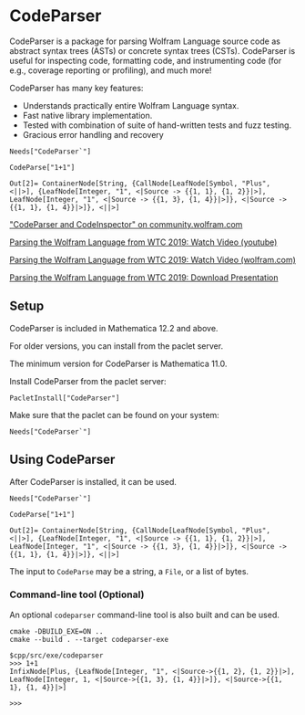 # CodeParser

CodeParser is a package for parsing Wolfram Language source code as abstract syntax trees (ASTs) or concrete syntax trees (CSTs).
CodeParser is useful for inspecting code, formatting code, and instrumenting code (for e.g., coverage reporting or profiling), and much more!

CodeParser has many key features:
* Understands practically entire Wolfram Language syntax.
* Fast native library implementation.
* Tested with combination of suite of hand-written tests and fuzz testing.
* Gracious error handling and recovery


```
Needs["CodeParser`"]

CodeParse["1+1"]
```
```
Out[2]= ContainerNode[String, {CallNode[LeafNode[Symbol, "Plus", <||>], {LeafNode[Integer, "1", <|Source -> {{1, 1}, {1, 2}}|>], LeafNode[Integer, "1", <|Source -> {{1, 3}, {1, 4}}|>]}, <|Source -> {{1, 1}, {1, 4}}|>]}, <||>]
```

["CodeParser and CodeInspector" on community.wolfram.com](https://community.wolfram.com/groups/-/m/t/1931315)

[Parsing the Wolfram Language from WTC 2019: Watch Video (youtube)](https://www.youtube.com/watch?v=rOa5IntICFA)

[Parsing the Wolfram Language from WTC 2019: Watch Video (wolfram.com)](https://www.wolfram.com/broadcast/video.php?v=2908)

[Parsing the Wolfram Language from WTC 2019: Download Presentation](https://files.wolframcdn.com/pub/www.wolfram.com/technology-conference/2019/Thursday/2019BrentonBostickParsingTheWL.nb)


## Setup

CodeParser is included in Mathematica 12.2 and above.

For older versions, you can install from the paclet server.

The minimum version for CodeParser is Mathematica 11.0.

Install CodeParser from the paclet server:
```
PacletInstall["CodeParser"]
```

Make sure that the paclet can be found on your system:
```
Needs["CodeParser`"]
```


## Using CodeParser

After CodeParser is installed, it can be used.

```
Needs["CodeParser`"]

CodeParse["1+1"]
```
```
Out[2]= ContainerNode[String, {CallNode[LeafNode[Symbol, "Plus", <||>], {LeafNode[Integer, "1", <|Source -> {{1, 1}, {1, 2}}|>], LeafNode[Integer, "1", <|Source -> {{1, 3}, {1, 4}}|>]}, <|Source -> {{1, 1}, {1, 4}}|>]}, <||>]
```

The input to `CodeParse` may be a string, a `File`, or a list of bytes.


### Command-line tool (Optional)

An optional `codeparser` command-line tool is also built and can be used.

```
cmake -DBUILD_EXE=ON ..
cmake --build . --target codeparser-exe

$cpp/src/exe/codeparser
>>> 1+1
InfixNode[Plus, {LeafNode[Integer, "1", <|Source->{{1, 2}, {1, 2}}|>], LeafNode[Integer, 1, <|Source->{{1, 3}, {1, 4}}|>]}, <|Source->{{1, 1}, {1, 4}}|>]

>>>
```
